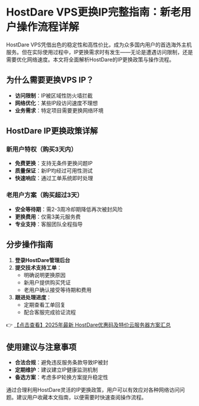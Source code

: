 # HostDare VPS更换IP完整指南：新老用户操作流程详解

HostDare VPS凭借出色的稳定性和高性价比，成为众多国内用户的首选海外主机服务。但在实际使用过程中，IP更换需求时有发生——无论是遭遇访问限制，还是需要优化网络速度。本文将全面解析HostDare的IP更换政策与操作流程。

## 为什么需要更换VPS IP？

- **访问限制**：IP被区域性防火墙拦截
- **网络优化**：某些IP段访问速度不理想
- **业务需求**：特定项目需要更换网络环境

## HostDare IP更换政策详解

### 新用户特权（购买3天内）
- **免费更换**：支持无条件更换问题IP
- **质量保证**：新IP均经过可用性测试
- **快速响应**：通过工单系统即时处理

### 老用户方案（购买超过3天）
- **安全等待期**：需2-3周冷却期降低再次被封风险
- **更换费用**：仅需3美元服务费
- **专业支持**：客服团队全程指导

## 分步操作指南

1. **登录HostDare管理后台**
2. **提交技术支持工单**：
   - 明确说明更换原因
   - 新用户提供购买凭证
   - 老用户确认接受等待期和费用
3. **跟进处理进度**：
   - 定期查看工单回复
   - 配合客服完成验证流程

👉 [【点击查看】2025年最新 HostDare优惠码及特价云服务器方案汇总](https://bit.ly/hostdare)

## 使用建议与注意事项

- **合法合规**：避免违反服务条款导致IP被封
- **定期维护**：建议建立IP健康监测机制
- **备选方案**：考虑多IP轮换方案提升稳定性

通过合理利用HostDare灵活的IP更换政策，用户可以有效应对各种网络访问问题。建议用户收藏本文指南，以便需要时快速查阅操作流程。